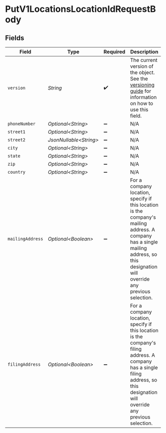# PutV1LocationsLocationIdRequestBody


## Fields

| Field                                                                                                                                                                                | Type                                                                                                                                                                                 | Required                                                                                                                                                                             | Description                                                                                                                                                                          |
| ------------------------------------------------------------------------------------------------------------------------------------------------------------------------------------ | ------------------------------------------------------------------------------------------------------------------------------------------------------------------------------------ | ------------------------------------------------------------------------------------------------------------------------------------------------------------------------------------ | ------------------------------------------------------------------------------------------------------------------------------------------------------------------------------------ |
| `version`                                                                                                                                                                            | *String*                                                                                                                                                                             | :heavy_check_mark:                                                                                                                                                                   | The current version of the object. See the [versioning guide](https://docs.gusto.com/embedded-payroll/docs/idempotency) for information on how to use this field.                    |
| `phoneNumber`                                                                                                                                                                        | *Optional\<String>*                                                                                                                                                                  | :heavy_minus_sign:                                                                                                                                                                   | N/A                                                                                                                                                                                  |
| `street1`                                                                                                                                                                            | *Optional\<String>*                                                                                                                                                                  | :heavy_minus_sign:                                                                                                                                                                   | N/A                                                                                                                                                                                  |
| `street2`                                                                                                                                                                            | *JsonNullable\<String>*                                                                                                                                                              | :heavy_minus_sign:                                                                                                                                                                   | N/A                                                                                                                                                                                  |
| `city`                                                                                                                                                                               | *Optional\<String>*                                                                                                                                                                  | :heavy_minus_sign:                                                                                                                                                                   | N/A                                                                                                                                                                                  |
| `state`                                                                                                                                                                              | *Optional\<String>*                                                                                                                                                                  | :heavy_minus_sign:                                                                                                                                                                   | N/A                                                                                                                                                                                  |
| `zip`                                                                                                                                                                                | *Optional\<String>*                                                                                                                                                                  | :heavy_minus_sign:                                                                                                                                                                   | N/A                                                                                                                                                                                  |
| `country`                                                                                                                                                                            | *Optional\<String>*                                                                                                                                                                  | :heavy_minus_sign:                                                                                                                                                                   | N/A                                                                                                                                                                                  |
| `mailingAddress`                                                                                                                                                                     | *Optional\<Boolean>*                                                                                                                                                                 | :heavy_minus_sign:                                                                                                                                                                   | For a company location, specify if this location is the company's mailing address. A company has a single mailing address, so this designation will override any previous selection. |
| `filingAddress`                                                                                                                                                                      | *Optional\<Boolean>*                                                                                                                                                                 | :heavy_minus_sign:                                                                                                                                                                   | For a company location, specify if this location is the company's filing address. A company has a single filing address, so this designation will override any previous selection.   |